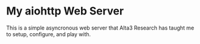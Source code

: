 # My aiohttp Web Server

This is a simple asyncronous web server that Alta3 Research has taught me to setup, configure, and play with.


